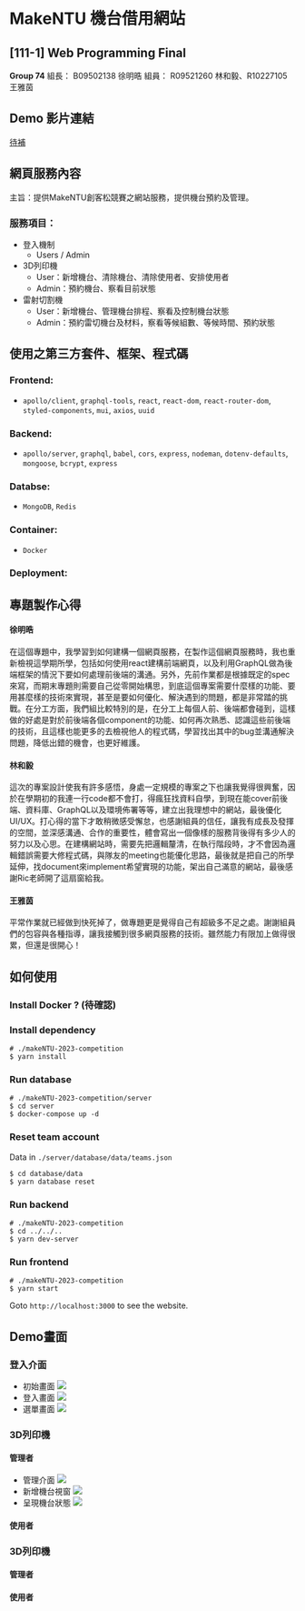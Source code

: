 # MakeNTU 機台借用網站

## [111-1] Web Programming Final

**Group 74**
組長： B09502138 徐明晧
組員： R09521260 林和毅、R10227105 王雅茵

## Demo 影片連結
[待補](https://)

## 網頁服務內容
主旨：提供MakeNTU創客松競賽之網站服務，提供機台預約及管理。

### 服務項目：
- 登入機制
    - Users / Admin
- 3D列印機
    - User：新增機台、清除機台、清除使用者、安排使用者
    - Admin：預約機台、察看目前狀態
- 雷射切割機
    - User：新增機台、管理機台排程、察看及控制機台狀態
    - Admin：預約雷切機台及材料，察看等候組數、等候時間、預約狀態


## 使用之第三方套件、框架、程式碼

### Frontend:
- `apollo/client`, `graphql-tools`, `react`, `react-dom`, `react-router-dom`, `styled-components`, `mui`, `axios`, `uuid`

### Backend:
- `apollo/server`, `graphql`, `babel`, `cors`, `express`, `nodeman`, `dotenv-defaults`, `mongoose`, `bcrypt`, `express`

### Databse:
- `MongoDB`, `Redis`

### Container:
- `Docker`

### Deployment:


## 專題製作心得

#### 徐明晧
在這個專題中，我學習到如何建構一個網頁服務，在製作這個網頁服務時，我也重新檢視這學期所學，包括如何使用react建構前端網頁，以及利用GraphQL做為後端框架的情況下要如何處理前後端的溝通。另外，先前作業都是根據既定的spec來寫，而期末專題則需要自己從零開始構思，到底這個專案需要什麼樣的功能、要用甚麼樣的技術來實現，甚至是要如何優化、解決遇到的問題，都是非常踏的挑戰。在分工方面，我們組比較特別的是，在分工上每個人前、後端都會碰到，這樣做的好處是對於前後端各個component的功能、如何再次熟悉、認識這些前後端的技術，且這樣也能更多的去檢視他人的程式碼，學習找出其中的bug並溝通解決問題，降低出錯的機會，也更好維護。
#### 林和毅
這次的專案設計使我有許多感悟，身處一定規模的專案之下也讓我覺得很興奮，因於在學期初的我連一行code都不會打，得瘋狂找資料自學，到現在能cover前後端、資料庫、GraphQL以及環境佈署等等，建立出我理想中的網站，最後優化UI/UX。打心得的當下才敢稍微感受懈怠，也感謝組員的信任，讓我有成長及發揮的空間，並深感溝通、合作的重要性，體會寫出一個像樣的服務背後得有多少人的努力以及心思。在建構網站時，需要先把邏輯釐清，在執行階段時，才不會因為邏輯錯誤需要大修程式碼，與隊友的meeting也能優化思路，最後就是把自己的所學延伸，找document來implement希望實現的功能，架出自己滿意的網站，最後感謝Ric老師開了這扇窗給我。
#### 王雅茵
平常作業就已經做到快死掉了，做專題更是覺得自己有超級多不足之處。謝謝組員們的包容與各種指導，讓我接觸到很多網頁服務的技術。雖然能力有限加上做得很累，但還是很開心！

## 如何使用
### Install Docker ? (待確認)
### Install dependency
```
# ./makeNTU-2023-competition
$ yarn install
```

### Run database
```
# ./makeNTU-2023-competition/server
$ cd server
$ docker-compose up -d
```

### Reset team account
Data in `./server/database/data/teams.json`
```
$ cd database/data
$ yarn database reset
```

### Run backend
```
# ./makeNTU-2023-competition
$ cd ../../..
$ yarn dev-server
```

### Run frontend
```
# ./makeNTU-2023-competition
$ yarn start
```

Goto `http://localhost:3000` to see the website.

## Demo畫面

### 登入介面

- 初始畫面
  ![](https://i.imgur.com/z0n1Wzo.png)
- 登入畫面
  ![](https://i.imgur.com/SvSCiZs.png)
- 選單畫面
  ![](https://i.imgur.com/TOS5ly3.png)

### 3D列印機
#### 管理者
- 管理介面
  ![](https://i.imgur.com/tX0OoUZ.png)
- 新增機台視窗
  ![](https://i.imgur.com/h43MEU1.png)
- 呈現機台狀態
  ![](https://i.imgur.com/U5bl9Mh.png)

#### 使用者

### 3D列印機
#### 管理者
#### 使用者